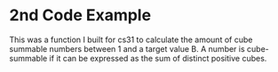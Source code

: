 # 2nd Code Example
This was a function I built for cs31 to calculate the amount of cube summable numbers between 1 and a target value B. 
A number is cube-summable if it can be expressed as the sum of distinct positive cubes.
